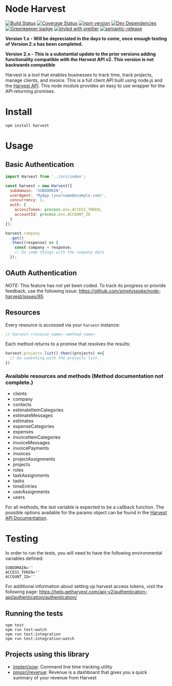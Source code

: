 # Node Harvest

[![Build Status](https://travis-ci.org/simplyspoke/node-harvest.svg?branch=master)](https://travis-ci.org/simplyspoke/node-harvest)
[![Coverage Status](https://coveralls.io/repos/github/simplyspoke/node-harvest/badge.svg)](https://coveralls.io/github/simplyspoke/node-harvest)
[![npm version](https://badge.fury.io/js/harvest.svg)](http://badge.fury.io/js/harvest)
[![Dev Dependencies](https://david-dm.org/simplyspoke/node-harvest/dev-status.svg)](https://david-dm.org/simplyspoke/node-harvest?type=dev)
[![Greenkeeper badge](https://badges.greenkeeper.io/simplyspoke/node-harvest.svg)](https://greenkeeper.io/)
[![styled with prettier](https://img.shields.io/badge/styled_with-prettier-ff69b4.svg)](https://github.com/prettier/prettier)
[![semantic-release](https://img.shields.io/badge/%20%20%F0%9F%93%A6%F0%9F%9A%80-semantic--release-e10079.svg)](https://github.com/semantic-release/semantic-release)

**Version 1.x - Will be depreciated in the days to come, once enough testing of Version 2.x has been completed.**

**Version 2.x - This is a substantial update to the prior versions adding functionality compatible with the Harvest API v2. This version is not backwards compatible**

Harvest is a tool that enables businesses to track time, track projects, manage clients, and invoice. This is a full client API built using node.js and the [Harvest API](http://help.getharvest.com/api/). This node module provides an easy to use wrapper for the API returning promises.

# Install

`npm install harvest`

# Usage

## Basic Authentication

```js
import Harvest from '../src/index';

const harvest = new Harvest({
  subdomain: 'SUBDOMAIN',
  userAgent: 'MyApp (yourname@example.com)',
  concurrency: 1,
  auth: {
    accessToken: process.env.ACCESS_TOKEN,
    accountId: process.env.ACCOUNT_ID
  }
});

harvest.company
  .get()
  .then((response) => {
    const company = response;
    // Do some things with the company data
  });
```

## OAuth Authentication

*NOTE:* This feature has not yet been coded. To track its progress or provide feedback, use the following issue: https://github.com/simplyspoke/node-harvest/issues/85

## Resources

Every resource is accessed via your `harvest` instance:

```js
// harvest.<resouce_name>.<method_name>
```

Each method returns to a promise that resolves the results:

```js
harvest.projects.list().then((projects) =>{
  // Do something with the projects list.
})
```

### Available resources and methods (Method documentation not complete.)

- clients
- company
- contacts
- estimateItemCategories
- estimateMessages
- estimates
- expenseCategories
- expenses
- invoiceItemCategories
- invoiceMessages
- invoicePayments
- invoices
- projectAssignments
- projects
- roles
- taskAssignments
- tasks
- timeEntries
- userAssignments
- users

For all methods, the last variable is expected to be a callback function. The possible options available for the params object can be found in the [Harvest API Documentation](http://help.getharvest.com/api/).

# Testing

In order to run the tests, you will need to have the following environmental variables defined:

```
SUBDOMAIN=''
ACCESS_TOKEN=''
ACCOUNT_ID=''
```

For additional information about setting up harvest access tokens, visit the following page: https://help.getharvest.com/api-v2/authentication-api/authentication/authentication/

## Running the tests

    npm test
    npm run test:watch
    npm run test:integration
    npm run test:integration:watch

## Projects using this library

- [impleri/sow](https://github.com/impleri/sow): Command line time tracking utility
- [pingsrl/revenue](https://github.com/pingsrl/revenue): Revenue is a dashboard that gives you a quick summary of your revenue from Harvest
